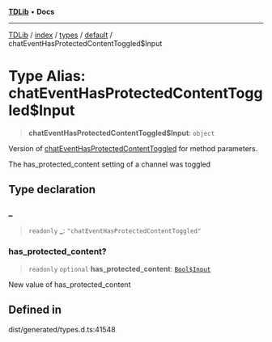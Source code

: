 [**TDLib**](../../../../../../README.md) • **Docs**

***

[TDLib](../../../../../../modules.md) / [index](../../../../../README.md) / [types](../../../README.md) / [default](../README.md) / chatEventHasProtectedContentToggled$Input

# Type Alias: chatEventHasProtectedContentToggled$Input

> **chatEventHasProtectedContentToggled$Input**: `object`

Version of [chatEventHasProtectedContentToggled](chatEventHasProtectedContentToggled.md) for method parameters.

The has_protected_content setting of a channel was toggled

## Type declaration

### \_

> `readonly` **\_**: `"chatEventHasProtectedContentToggled"`

### has\_protected\_content?

> `readonly` `optional` **has\_protected\_content**: [`Bool$Input`](Bool$Input.md)

New value of has_protected_content

## Defined in

dist/generated/types.d.ts:41548

